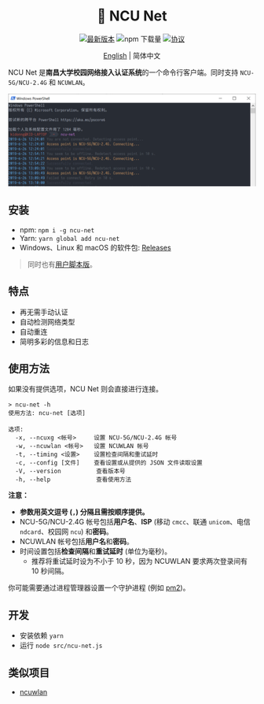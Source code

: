 <h1 align="center">📶 NCU Net</h1>

<div align="center">

[![最新版本](https://img.shields.io/npm/v/ncu-net.svg?style=for-the-badge)](https://npm.im/ncu-net)
![npm 下载量](https://img.shields.io/npm/dt/ncu-net.svg?style=for-the-badge)
[![协议](https://img.shields.io/github/license/kidonng/ncu-net.svg?style=for-the-badge)](LICENSE)

[English](README.md) | 简体中文

</div>

NCU Net 是**南昌大学校园网络接入认证系统**的一个命令行客户端。同时支持 `NCU-5G/NCU-2.4G` 和 `NCUWLAN`。

![](screenshots/ncu-net.png)

## 安装

- npm: `npm i -g ncu-net`
- Yarn: `yarn global add ncu-net`
- Windows、Linux 和 macOS 的软件包: [Releases](../../releases)

> 同时也有[用户脚本版](https://github.com/kidonng/cherry/blob/master/scripts/README-zh-CN.md#ncu-net)。

## 特点

- 再无需手动认证
- 自动检测网络类型
- 自动重连
- 简明多彩的信息和日志

## 使用方法

如果没有提供选项，NCU Net 则会直接进行连接。

```
> ncu-net -h
使用方法: ncu-net [选项]

选项:
  -x, --ncuxg <帐号>     设置 NCU-5G/NCU-2.4G 帐号
  -w, --ncuwlan <帐号>   设置 NCUWLAN 帐号
  -t, --timing <设置>    设置检查间隔和重试延时
  -c, --config [文件]    查看设置或从提供的 JSON 文件读取设置
  -V, --version          查看版本号
  -h, --help             查看使用方法
```

**注意：**

- **参数用英文逗号 (`,`) 分隔且需按顺序提供。**
- NCU-5G/NCU-2.4G 帐号包括**用户名**、**ISP** (移动 `cmcc`、联通 `unicom`、电信 `ndcard`、校园网 `ncu`) 和**密码**。
- NCUWLAN 帐号包括**用户名**和**密码**。
- 时间设置包括**检查间隔**和**重试延时** (单位为毫秒)。
  - 推荐将重试延时设为不小于 10 秒，因为 NCUWLAN 要求两次登录间有 10 秒间隔。

你可能需要通过进程管理器设置一个守护进程 (例如 [pm2](https://github.com/Unitech/pm2))。

## 开发

- 安装依赖 `yarn`
- 运行 `node src/ncu-net.js`

## 类似项目

- [ncuwlan](https://github.com/maoyuqing/ncuwlan)

